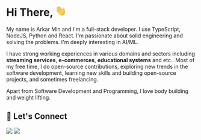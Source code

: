 # Hi There, <img src="https://raw.githubusercontent.com/ABSphreak/ABSphreak/master/gifs/Hi.gif" width="30px">

My name is Arkar Min and I'm a full-stack developer. I use TypeScript, NodeJS, Python and React. I'm passionate about solid engineering and solving the problems. I'm deeply interesting in AI/ML.

I have strong working experiences in various domains and sectors including **streaming services**, **e-commerces**, **educational systems** and etc.. Most of my free time, I do open-source contributions, exploring new trends in the software development, learning new skills and building open-source projects, and sometimes freelancing. 

Apart from Software Development and Programming, I love body building and weight lifting.

## 🤝 Let's Connect
<p>
  <a href="https://www.linkedin.com/in/arkar-min-97410b308/"><img src="https://cdn2.iconfinder.com/data/icons/social-media-2285/512/1_Linkedin_unofficial_colored_svg-128.png" width="40"></a>
  <a href="https://x.com/amin_dev_7"><img src="https://cdn2.iconfinder.com/data/icons/social-media-2285/512/1_Twitter3_colored_svg-64.png" width="40"></a>
</p>
